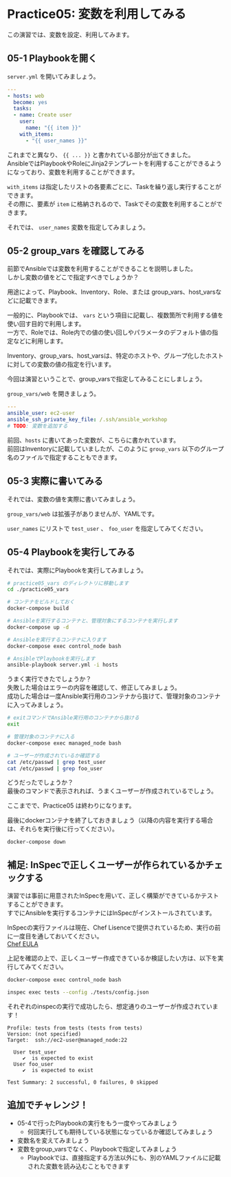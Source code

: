 # Practice05: 変数を利用してみる

この演習では、変数を設定、利用してみます。

## 05-1 Playbookを開く

`server.yml` を開いてみましょう。

```yaml
---
- hosts: web
  become: yes
  tasks:
  - name: Create user
    user:
      name: "{{ item }}"
    with_items:
      - "{{ user_names }}"
```

これまでと異なり、 `{{ ... }}` と書かれている部分が出てきました。  
AnsibleではPlaybookやRoleにJinja2テンプレートを利用することができるようになっており、変数を利用することができます。

`with_items` は指定したリストの各要素ごとに、Taskを繰り返し実行することができます。  
その際に、要素が `item` に格納されるので、Taskでその変数を利用することができます。

それでは、 `user_names` 変数を指定してみましょう。

## 05-2 group_vars を確認してみる

前節でAnsibleでは変数を利用することができることを説明しました。  
しかし変数の値をどこで指定すべきでしょうか？

用途によって、Playbook、Inventory、Role、または group_vars、host_varsなどに記載できます。

一般的に、Playbookでは、 `vars` という項目に記載し、複数箇所で利用する値を使い回す目的で利用します。  
一方で、Roleでは、Role内での値の使い回しやパラメータのデフォルト値の指定などに利用します。

Inventory、group_vars、host_varsは、特定のホストや、グループ化したホストに対しての変数の値の指定を行います。

今回は演習ということで、group_varsで指定してみることにしましょう。

`group_vars/web` を開きましょう。

```yaml
---
ansible_user: ec2-user
ansible_ssh_private_key_file: /.ssh/ansible_workshop
# TODO: 変数を追加する
```

前回、`hosts` に書いてあった変数が、こちらに書かれています。  
前回はInventoryに記載していましたが、このように `group_vars` 以下のグループ名のファイルで指定することもできます。  

## 05-3 実際に書いてみる

それでは、変数の値を実際に書いてみましょう。

`group_vars/web` は拡張子がありませんが、YAMLです。  

`user_names` にリストで `test_user` 、 `foo_user` を指定してみてください。

## 05-4 Playbookを実行してみる

それでは、実際にPlaybookを実行してみましょう。

```sh
# practice05_vars のディレクトリに移動します
cd ./practice05_vars

# コンテナをビルドしておく
docker-compose build

# Ansibleを実行するコンテナと、管理対象にするコンテナを実行します
docker-compose up -d

# Ansibleを実行するコンテナに入ります
docker-compose exec control_node bash

# AnsibleでPlaybookを実行します
ansible-playbook server.yml -i hosts
```

うまく実行できたでしょうか？  
失敗した場合はエラーの内容を確認して、修正してみましょう。  
成功した場合は一度Ansible実行用のコンテナから抜けて、管理対象のコンテナに入ってみましょう。

```sh
# exitコマンドでAnsible実行用のコンテナから抜ける
exit

# 管理対象のコンテナに入る
docker-compose exec managed_node bash

# ユーザーが作成されているか確認する
cat /etc/passwd | grep test_user
cat /etc/passwd | grep foo_user
```

どうだったでしょうか？  
最後のコマンドで表示されれば、うまくユーザーが作成されているでしょう。

ここまでで、Practice05 は終わりになります。

最後にdockerコンテナを終了しておきましょう（以降の内容を実行する場合は、それらを実行後に行ってください）。

```
docker-compose down
```

## 補足: InSpecで正しくユーザーが作られているかチェックする

演習では事前に用意されたInSpecを用いて、正しく構築ができているかテストすることができます。  
すでにAnsibleを実行するコンテナにはInSpecがインストールされています。

InSpecの実行ファイルは現在、Chef Lisenceで提供されているため、実行の前に一度目を通しておいてください。  
[Chef EULA](https://www.chef.io/end-user-license-agreement)

上記を確認の上で、正しくユーザー作成できているか検証したい方は、以下を実行してみてください。

```sh
docker-compose exec control_node bash

inspec exec tests --config ./tests/config.json
```

それぞれのinspecの実行で成功したら、想定通りのユーザーが作成されています！

```
Profile: tests from tests (tests from tests)
Version: (not specified)
Target:  ssh://ec2-user@managed_node:22

  User test_user
     ✔  is expected to exist
  User foo_user
     ✔  is expected to exist

Test Summary: 2 successful, 0 failures, 0 skipped
```

## 追加でチャレンジ！

* 05-4で行ったPlaybookの実行をもう一度やってみましょう
  * 何回実行しても期待している状態になっているか確認してみましょう
* 変数名を変えてみましょう
* 変数をgroup_varsでなく、Playbookで指定してみましょう
  * Playbookでは、直接指定する方法以外にも、別のYAMLファイルに記載された変数を読み込むこともできます